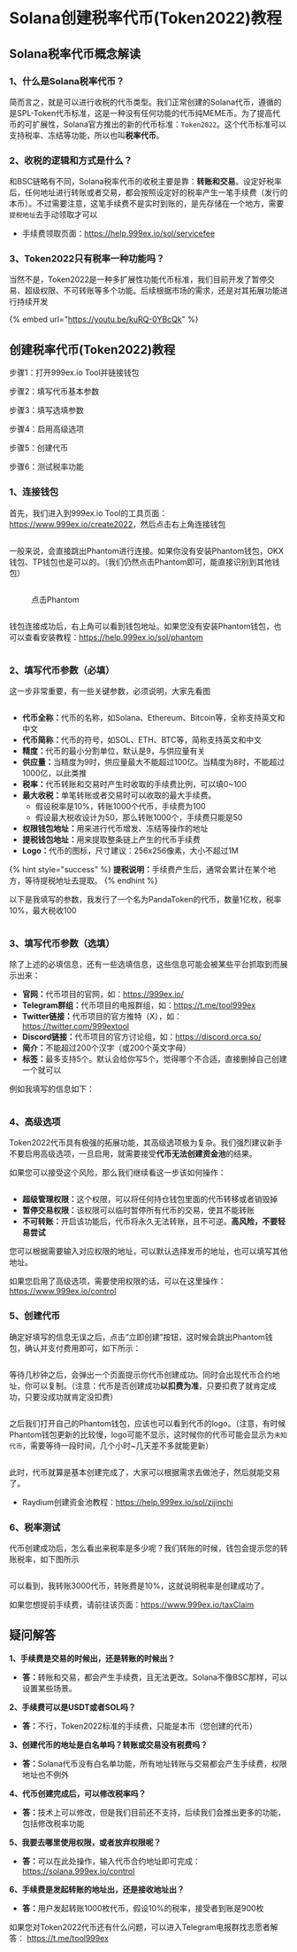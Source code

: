 # Solana创建税率代币(Token2022)教程

## **Solana税率代币概念解读**

### 1、什么是Solana税率代币？

简而言之，就是可以进行收税的代币类型。我们正常创建的Solana代币，遵循的是SPL-Token代币标准，这是一种没有任何功能的代币纯MEME币。为了提高代币的可扩展性，Solana官方推出的新的代币标准：`Token2022`。这个代币标准可以支持税率、冻结等功能，所以也叫**税率代币**。

### 2、收税的逻辑和方式是什么？

和BSC链略有不同，Solana税率代币的收税主要是靠：**转账和交易**。设定好税率后，任何地址进行转账或者交易，都会按照设定好的税率产生一笔手续费（发行的本币）。不过需要注意，这笔手续费不是实时到账的，是先存储在一个地方，需要`提税地址`去手动领取才可以

* 手续费领取页面：<https://help.999ex.io/sol/servicefee>

### 3、Token2022只有税率一种功能吗？

当然不是，Token2022是一种多扩展性功能代币标准，我们目前开发了暂停交易、超级权限、不可转账等多个功能。后续根据市场的需求，还是对其拓展功能进行持续开发

{% embed url="<https://youtu.be/kuRQ-0YBcQk>" %}

## **创建税率代币(Token2022)教程**

步骤1：打开999ex.io Tool并链接钱包

步骤2：填写代币基本参数

步骤3：填写选填参数

步骤4：启用高级选项

步骤5：创建代币

步骤6：测试税率功能

### **1、连接钱包**

首先，我们进入到999ex.io Tool的工具页面：<https://www.999ex.io/create2022>，然后点击右上角连接钱包

<figure><img src="/.gitbook/assets/token2022-1.jpg" alt=""><figcaption></figcaption></figure>

一般来说，会直接跳出Phantom进行连接。如果你没有安装Phantom钱包，OKX钱包、TP钱包也是可以的。（我们仍然点击Phantom即可，能直接识别到其他钱包）

<figure><img src="https://1885923539-files.gitbook.io/~/files/v0/b/gitbook-x-prod.appspot.com/o/spaces%2FnmLBiMxr5iATgeZGW8in%2Fuploads%2Fuh08j8iPIjpx6aGlSGOl%2F2%E7%82%B9%E5%87%BB%E9%92%B1%E5%8C%85.png?alt=media&#x26;token=efc42533-82ad-4a5c-8d0c-17ef6f3a3304" alt=""><figcaption><p>点击Phantom</p></figcaption></figure>

<figure><img src="https://1885923539-files.gitbook.io/~/files/v0/b/gitbook-x-prod.appspot.com/o/spaces%2FnmLBiMxr5iATgeZGW8in%2Fuploads%2FTVAwXO52OZvS8o5XHLe4%2F3%E7%82%B9%E5%87%BB%E8%BF%9E%E6%8E%A5.png?alt=media&#x26;token=adae6855-0d42-4eb9-8f2b-7e5f77eeb4ce" alt=""><figcaption></figcaption></figure>

钱包连接成功后，右上角可以看到钱包地址。如果您没有安装Phantom钱包，也可以查看安装教程：<https://help.999ex.io/sol/phantom>

<figure><img src="/.gitbook/assets/token2022-2.jpg" alt=""><figcaption></figcaption></figure>

### **2、填写代币参数（必填）**

这一步非常重要，有一些关键参数，必须说明，大家先看图

<figure><img src="https://1885923539-files.gitbook.io/~/files/v0/b/gitbook-x-prod.appspot.com/o/spaces%2FnmLBiMxr5iATgeZGW8in%2Fuploads%2F5EQlJdPvINt4xKzYrgQY%2F5%E4%BB%A3%E5%B8%81%E5%8F%82%E6%95%B0.png?alt=media&#x26;token=74089196-6437-4bb3-a9aa-d326d02d477c" alt=""><figcaption></figcaption></figure>

* **代币全称：**&#x4EE3;币的名称，如Solana、Ethereum、Bitcoin等，全称支持英文和中文
* **代币简称：**&#x4EE3;币的符号，如SOL、ETH、BTC等，简称支持英文和中文
* **精度：**&#x4EE3;币的最小分割单位，默认是9，与供应量有关
* **供应量：**&#x5F53;精度为9时，供应量最大不能超过100亿。当精度为8时，不能超过1000亿，以此类推
* **税率：**&#x4EE3;币转账和交易时产生时收取的手续费比例，可以填0\~100
* **最大收税：**&#x5355;笔转账或者交易时可以收取的最大手续费。
  * 假设税率是10%，转账1000个代币，手续费为100
  * 假设最大税收设计为50，那么转账1000个，手续费只能是50
* **权限钱包地址：**&#x7528;来进行代币增发、冻结等操作的地址
* **提税钱包地址：**&#x7528;来提取整条链上产生的代币手续费
* **Logo：**&#x4EE3;币的图标，尺寸建议：256x256像素，大小不超过1M

{% hint style="success" %}
**提税说明：**&#x624B;续费产生后，通常会累计在某个地方，等待提税地址去提取。
{% endhint %}

以下是我填写的参数，我发行了一个名为PandaToken的代币，数量1亿枚，税率10%，最大税收100

<figure><img src="https://1885923539-files.gitbook.io/~/files/v0/b/gitbook-x-prod.appspot.com/o/spaces%2FnmLBiMxr5iATgeZGW8in%2Fuploads%2F3YKuD167Y561lMNBizAr%2F6%E5%8F%82%E6%95%B0%E5%A1%AB%E5%86%99.png?alt=media&#x26;token=dd8dd71a-78c3-4b0f-880d-45810b93105b" alt=""><figcaption></figcaption></figure>

### **3、填写代币参数（选填）**

除了上述的必填信息，还有一些选填信息，这些信息可能会被某些平台抓取到而展示出来：

* **官网：**&#x4EE3;币项目的官网，如：<https://999ex.io/>
* **Telegram群组：**&#x4EE3;币项目的电报群组，如：<https://t.me/tool999ex>
* **Twitter链接：**&#x4EE3;币项目的官方推特（X），如：<https://twitter.com/999extool>
* **Discord链接：**&#x4EE3;币项目的官方讨论组，如：<https://discord.orca.so/>
* **简介：**&#x4E0D;能超过200个汉字（或200个英文字母）
* **标签：**&#x6700;多支持5个。默认会给你写5个，觉得哪个不合适，直接删掉自己创建一个就可以

例如我填写的信息如下：

<figure><img src="https://1885923539-files.gitbook.io/~/files/v0/b/gitbook-x-prod.appspot.com/o/spaces%2FnmLBiMxr5iATgeZGW8in%2Fuploads%2FKb5an6Frdr4BU4RUwXRV%2F7%E9%80%89%E5%A1%AB%E5%8F%82%E6%95%B0.png?alt=media&#x26;token=32705e7a-0d47-4d8a-a07d-8fa006ee568a" alt=""><figcaption></figcaption></figure>

### **4、高级选项**

Token2022代币具有极强的拓展功能，其高级选项极为复杂。我们强烈建议新手不要启用高级选项，一旦启用，就需要接受**代币无法创建资金池**的结果。

如果您可以接受这个风险，那么我们继续看这一步该如何操作：

<figure><img src="https://1885923539-files.gitbook.io/~/files/v0/b/gitbook-x-prod.appspot.com/o/spaces%2FnmLBiMxr5iATgeZGW8in%2Fuploads%2FgsAn8mCc5NWn91DVeMr6%2F1%E9%AB%98%E7%BA%A7%E9%80%89%E9%A1%B9.png?alt=media&#x26;token=014ac637-1155-4a89-8696-1069055646ea" alt=""><figcaption></figcaption></figure>

* **超级管理权限：**&#x8FD9;个权限，可以将任何持仓钱包里面的代币转移或者销毁掉
* **暂停交易权限：**&#x8BE5;权限可以临时暂停所有代币的交易，使其不能转账
* **不可转账：**&#x5F00;启该功能后，代币将永久无法转账，且不可逆。**高风险，不要轻易尝试**

您可以根据需要输入对应权限的地址，可以默认选择发币的地址，也可以填写其他地址。

如果您启用了高级选项，需要使用权限的话，可以在这里操作：<https://www.999ex.io/control>

### **5、创建代币**

确定好填写的信息无误之后，点击“立即创建”按钮，这时候会跳出Phantom钱包，确认并支付费用即可，如下所示：

<figure><img src="https://1885923539-files.gitbook.io/~/files/v0/b/gitbook-x-prod.appspot.com/o/spaces%2FnmLBiMxr5iATgeZGW8in%2Fuploads%2F1JLHW8BU8IYCu5sI5RNO%2F8%E5%88%9B%E5%BB%BA%E4%BB%A3%E5%B8%81.png?alt=media&#x26;token=e94a9df8-c52b-4908-8cbe-497e98f4c3ab" alt=""><figcaption></figcaption></figure>

等待几秒钟之后，会弹出一个页面提示你代币创建成功。同时会出现代币合约地址，你可以复制。（注意：代币是否创建成功**以扣费为准**，只要扣费了就肯定成功，只要没成功就肯定没扣费）

<figure><img src="https://1885923539-files.gitbook.io/~/files/v0/b/gitbook-x-prod.appspot.com/o/spaces%2FnmLBiMxr5iATgeZGW8in%2Fuploads%2FKI5DHyyX1ld40ZCkb1AM%2F9%E5%88%9B%E5%BB%BA%E6%88%90%E5%8A%9F.png?alt=media&#x26;token=6ddcfcaa-409b-4336-ae65-3ca0178483a2" alt=""><figcaption></figcaption></figure>

之后我们打开自己的Phantom钱包，应该也可以看到代币的logo。（注意，有时候Phantom钱包更新的比较慢，logo可能不显示，这时候你的代币可能会显示为`未知代币`，需要等待一段时间，几个小时\~几天差不多就能更新）

<figure><img src="https://1885923539-files.gitbook.io/~/files/v0/b/gitbook-x-prod.appspot.com/o/spaces%2FnmLBiMxr5iATgeZGW8in%2Fuploads%2FY0aDIhexzaT2J56w5G1W%2F10Phantom%E9%92%B1%E5%8C%85.png?alt=media&#x26;token=312c6ff5-989f-4250-8409-87fcaab3efcd" alt=""><figcaption></figcaption></figure>

此时，代币就算是基本创建完成了，大家可以根据需求去做池子，然后就能交易了。

* Raydium创建资金池教程：<https://help.999ex.io/sol/zijinchi>

### **6、税率测试**

代币创建成功后，怎么看出来税率是多少呢？我们转账的时候，钱包会提示您的转账税率，如下图所示

<figure><img src="https://1885923539-files.gitbook.io/~/files/v0/b/gitbook-x-prod.appspot.com/o/spaces%2FnmLBiMxr5iATgeZGW8in%2Fuploads%2F5g8X2QfdlGyC6zGODV7L%2F11%E7%A8%8E%E7%8E%87.png?alt=media&#x26;token=0bfa3942-62f4-48ac-ab07-9e59dba1cc46" alt=""><figcaption></figcaption></figure>

可以看到，我转账3000代币，转账费是10%，这就说明税率是创建成功了。

如果您想提前手续费，请前往该页面：<https://www.999ex.io/taxClaim>

## **疑问解答**

**1、手续费是交易的时候出，还是转账的时候出？**

* **答：**&#x8F6C;账和交易，都会产生手续费，且无法更改。Solana不像BSC那样，可以设置某些场景。

**2、手续费可以是USDT或者SOL吗？**

* **答：**&#x4E0D;行，Token2022标准的手续费，只能是本币（您创建的代币）

**3、创建代币的地址是白名单吗？转账或交易没有税费吗？**

* **答：**&#x53;olana代币没有白名单功能，所有地址转账与交易都会产生手续费，权限地址也不例外

**4、代币创建完成后，可以修改税率吗？**

* **答：**&#x6280;术上可以修改，但是我们目前还不支持，后续我们会推出更多的功能，包括修改税率功能

**5、我要去哪里使用权限，或者放弃权限呢？**

* **答：**&#x53EF;以在此处操作，输入代币合约地址即可完成：<https://solana.999ex.io/control>

**6、手续费是发起转账的地址出，还是接收地址出？**

* **答：**&#x7528;户发起转账1000枚代币，假设10%的税率，接受者到账是900枚

如果您对Token2022代币还有什么问题，可以进入Telegram电报群找志愿者解答： <https://t.me/tool999ex>
